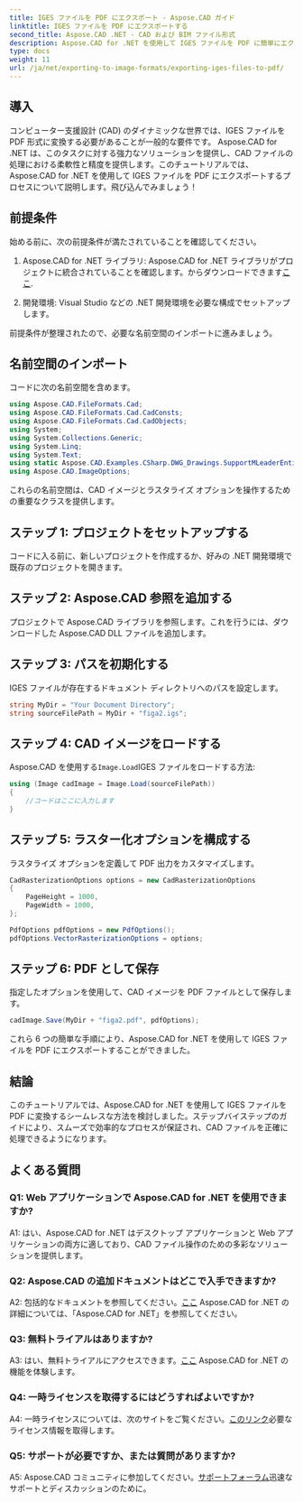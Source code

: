 ```yaml
---
title: IGES ファイルを PDF にエクスポート - Aspose.CAD ガイド
linktitle: IGES ファイルを PDF にエクスポートする
second_title: Aspose.CAD .NET - CAD および BIM ファイル形式
description: Aspose.CAD for .NET を使用して IGES ファイルを PDF に簡単にエクスポートする方法を学びます。 CAD ファイルを正確に操作するには、ステップバイステップのガイドに従ってください。
type: docs
weight: 11
url: /ja/net/exporting-to-image-formats/exporting-iges-files-to-pdf/
---
```

## 導入

コンピューター支援設計 (CAD) のダイナミックな世界では、IGES ファイルを PDF 形式に変換する必要があることが一般的な要件です。 Aspose.CAD for .NET は、このタスクに対する強力なソリューションを提供し、CAD ファイルの処理における柔軟性と精度を提供します。このチュートリアルでは、Aspose.CAD for .NET を使用して IGES ファイルを PDF にエクスポートするプロセスについて説明します。飛び込んでみましょう！

## 前提条件

始める前に、次の前提条件が満たされていることを確認してください。

1.  Aspose.CAD for .NET ライブラリ: Aspose.CAD for .NET ライブラリがプロジェクトに統合されていることを確認します。からダウンロードできます[ここ](https://releases.aspose.com/cad/net/).

2. 開発環境: Visual Studio などの .NET 開発環境を必要な構成でセットアップします。

前提条件が整理されたので、必要な名前空間のインポートに進みましょう。

## 名前空間のインポート

コードに次の名前空間を含めます。

```csharp
using Aspose.CAD.FileFormats.Cad;
using Aspose.CAD.FileFormats.Cad.CadConsts;
using Aspose.CAD.FileFormats.Cad.CadObjects;
using System;
using System.Collections.Generic;
using System.Linq;
using System.Text;
using static Aspose.CAD.Examples.CSharp.DWG_Drawings.SupportMLeaderEntityForDWGFormat;
using Aspose.CAD.ImageOptions;
```

これらの名前空間は、CAD イメージとラスタライズ オプションを操作するための重要なクラスを提供します。

## ステップ 1: プロジェクトをセットアップする

コードに入る前に、新しいプロジェクトを作成するか、好みの .NET 開発環境で既存のプロジェクトを開きます。

## ステップ 2: Aspose.CAD 参照を追加する

プロジェクトで Aspose.CAD ライブラリを参照します。これを行うには、ダウンロードした Aspose.CAD DLL ファイルを追加します。

## ステップ 3: パスを初期化する

IGES ファイルが存在するドキュメント ディレクトリへのパスを設定します。

```csharp
string MyDir = "Your Document Directory";
string sourceFilePath = MyDir + "figa2.igs";
```

## ステップ 4: CAD イメージをロードする

Aspose.CAD を使用する`Image.Load`IGES ファイルをロードする方法:

```csharp
using (Image cadImage = Image.Load(sourceFilePath))
{
    //コードはここに入力します
}
```

## ステップ 5: ラスター化オプションを構成する

ラスタライズ オプションを定義して PDF 出力をカスタマイズします。

```csharp
CadRasterizationOptions options = new CadRasterizationOptions
{
    PageHeight = 1000,
    PageWidth = 1000,
};

PdfOptions pdfOptions = new PdfOptions();
pdfOptions.VectorRasterizationOptions = options;
```

## ステップ 6: PDF として保存

指定したオプションを使用して、CAD イメージを PDF ファイルとして保存します。

```csharp
cadImage.Save(MyDir + "figa2.pdf", pdfOptions);
```

これら 6 つの簡単な手順により、Aspose.CAD for .NET を使用して IGES ファイルを PDF にエクスポートすることができました。

## 結論

このチュートリアルでは、Aspose.CAD for .NET を使用して IGES ファイルを PDF に変換するシームレスな方法を検討しました。ステップバイステップのガイドにより、スムーズで効率的なプロセスが保証され、CAD ファイルを正確に処理できるようになります。


## よくある質問

### Q1: Web アプリケーションで Aspose.CAD for .NET を使用できますか?

A1: はい、Aspose.CAD for .NET はデスクトップ アプリケーションと Web アプリケーションの両方に適しており、CAD ファイル操作のための多彩なソリューションを提供します。

### Q2: Aspose.CAD の追加ドキュメントはどこで入手できますか?

 A2: 包括的なドキュメントを参照してください。[ここ](https://reference.aspose.com/cad/net/) Aspose.CAD for .NET の詳細については、「Aspose.CAD for .NET」を参照してください。

### Q3: 無料トライアルはありますか?

 A3: はい、無料トライアルにアクセスできます。[ここ](https://releases.aspose.com/) Aspose.CAD for .NET の機能を体験します。

### Q4: 一時ライセンスを取得するにはどうすればよいですか?

 A4: 一時ライセンスについては、次のサイトをご覧ください。[このリンク](https://purchase.aspose.com/temporary-license/)必要なライセンス情報を取得します。

### Q5: サポートが必要ですか、または質問がありますか?

A5: Aspose.CAD コミュニティに参加してください。[サポートフォーラム](https://forum.aspose.com/c/cad/19)迅速なサポートとディスカッションのために。